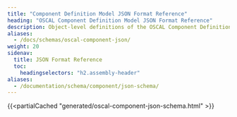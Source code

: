 ```yaml
---
title: "Component Definition Model JSON Format Reference"
heading: "OSCAL Component Definition Model JSON Format Reference"
description: Object-level definitions of the OSCAL Component Definition model JSON format.
aliases:
  - /docs/schemas/oscal-component-json/
weight: 20
sidenav:
  title: JSON Format Reference
  toc:
    headingselectors: "h2.assembly-header"
aliases:
  - /documentation/schema/component/json-schema/
---
```


{{<partialCached "generated/oscal-component-json-schema.html" >}}
